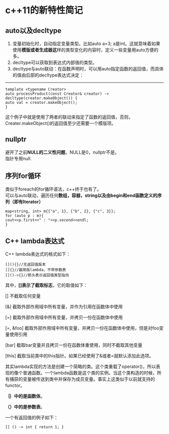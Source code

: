 # c++11的新特性简记 #
## auto以及decltype ##


1. 变量初始化时，自动指定变量类型。比如auto a=3; a是int。这就意味着如果使用**模版或者生成器这**样的类型变化的内容时，定义一些变量用auto方便的多。
2. decltype可以获取到表达式内部值的类型。
3. decltype与auto联动：在函数声明时，可以用auto指定函数的返回值，而具体的值由后部的decltype表达式决定：

-----
   

    template <typename Creator>  
    auto processProduct(const Creator& creator) -> decltype(creator.makeObject()) {  
    auto val = creator.makeObject();   
    }  

这个例子中就是使用了两者的联动来指定了函数的返回值，否则，Creater.makeObject()的返回值至少还需要一个模版项。

## nullptr ##
避开了之前**NULL的二义性问题**，NULL是0，nullptr不是。  
指针专用null.

## 序列for循环 ##
类似于foreach的for循环语法，c++终于也有了。  
可以与auto联动，遍历任何**数组，容器，string以及由begin和end函数定义的序列（即有Iterator）**

    map<string, int> m{{"a", 1}, {"b", 2}, {"c", 3}};  
    for (auto p : m){  
    cout<<p.first<<" : "<<p.second<<endl;  
    } 
## C++ lambda表达式 ##
C++ lambda表达式的格式如下：

    [](){}//无返回值版本
	[]{}//最简版lambda，不带参数表
    []()->{}//箭头表示返回值类型指向

其中，**[]表示了截取标志**，它的取值如下：  

[] 不截取任何变量  

[&] 截取外部作用域中所有变量，并作为引用在函数体中使用  

[=] 截取外部作用域中所有变量，并拷贝一份在函数体中使用  

[=, &foo]   截取外部作用域中所有变量，并拷贝一份在函数体中使用，但是对foo变量使用引用  

[bar]   截取bar变量并且拷贝一份在函数体重使用，同时不截取其他变量
  
[this]            截取当前类中的this指针。如果已经使用了&或者=就默认添加此选项。

其实lambda实现的方法是创建一个简略的类。这个类重载了operator()，所以表现的像个普通函数。一个lambda函数是这个类的实例。当这个类构造的时候，所有捕获的变量被传送到类中并保存为成员变量。事实上这类似于以前就支持的functor。  


**｛｝中的是函数体**。

**（）中的是参数表**。  

一个有返回值的例子如下：

    [] () -> int { return 1; } 